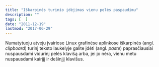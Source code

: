 ```yaml
---
title: "Iškarpinės turinio įdėjimas vienu pelės paspaudimu"
description: ""
tags: [  ]
date: "2011-12-19"
lastmod: "2017-06-29"
---
```

Numatytuoju atveju įvairiose Linux grafinėse aplinkose iškarpinės (angl. _clipboard_) turinį teksto laukelyje galite įdėti (angl. _paste_) paprasčiausiai nuspausdami vidurinį pelės klavišą arba, jei jo nėra, vienu metu nuspausdami kairįjį ir dešinįjį klavišus.
